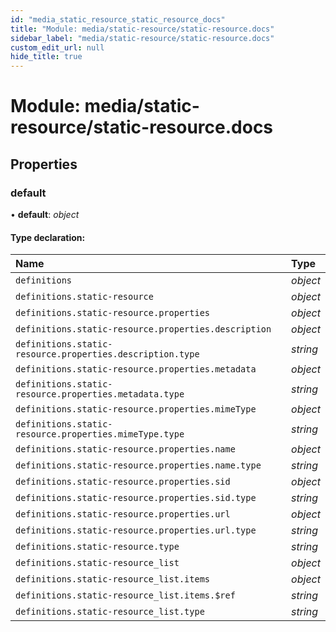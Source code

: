 ```yaml
---
id: "media_static_resource_static_resource_docs"
title: "Module: media/static-resource/static-resource.docs"
sidebar_label: "media/static-resource/static-resource.docs"
custom_edit_url: null
hide_title: true
---
```


# Module: media/static-resource/static-resource.docs

## Properties

### default

• **default**: *object*

#### Type declaration:

Name | Type |
:------ | :------ |
`definitions` | *object* |
`definitions.static-resource` | *object* |
`definitions.static-resource.properties` | *object* |
`definitions.static-resource.properties.description` | *object* |
`definitions.static-resource.properties.description.type` | *string* |
`definitions.static-resource.properties.metadata` | *object* |
`definitions.static-resource.properties.metadata.type` | *string* |
`definitions.static-resource.properties.mimeType` | *object* |
`definitions.static-resource.properties.mimeType.type` | *string* |
`definitions.static-resource.properties.name` | *object* |
`definitions.static-resource.properties.name.type` | *string* |
`definitions.static-resource.properties.sid` | *object* |
`definitions.static-resource.properties.sid.type` | *string* |
`definitions.static-resource.properties.url` | *object* |
`definitions.static-resource.properties.url.type` | *string* |
`definitions.static-resource.type` | *string* |
`definitions.static-resource_list` | *object* |
`definitions.static-resource_list.items` | *object* |
`definitions.static-resource_list.items.$ref` | *string* |
`definitions.static-resource_list.type` | *string* |
